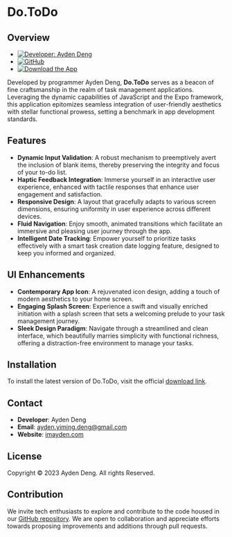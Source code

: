 # Do.ToDo

## Overview
- [![Developer: Ayden Deng](https://img.shields.io/badge/Developer-Ayden%20Deng-green)](https://imayden.com) 
- [![GitHub](https://img.shields.io/badge/GitHub-Repository-blue.svg)](https://github.com/imayden/DoToDo.git) 
- [![Download the App](https://img.shields.io/badge/Download-App-brightgreen)](https://yb4tsxyxizt.larksuite.com/docx/AZ4ddHH6hoy5xDxcRcEuiygMsWe)

Developed by programmer Ayden Deng, **Do.ToDo** serves as a beacon of fine craftsmanship in the realm of task management applications. Leveraging the dynamic capabilities of JavaScript and the Expo framework, this application epitomizes seamless integration of user-friendly aesthetics with stellar functional prowess, setting a benchmark in app development standards.

## Features

- **Dynamic Input Validation**: A robust mechanism to preemptively avert the inclusion of blank items, thereby preserving the integrity and focus of your to-do list.
- **Haptic Feedback Integration**: Immerse yourself in an interactive user experience, enhanced with tactile responses that enhance user engagement and satisfaction.
- **Responsive Design**: A layout that gracefully adapts to various screen dimensions, ensuring uniformity in user experience across different devices.
- **Fluid Navigation**: Enjoy smooth, animated transitions which facilitate an immersive and pleasing user journey through the app.
- **Intelligent Date Tracking**: Empower yourself to prioritize tasks effectively with a smart task creation date logging feature, designed to keep you informed and organized.

## UI Enhancements

- **Contemporary App Icon**: A rejuvenated icon design, adding a touch of modern aesthetics to your home screen.
- **Engaging Splash Screen**: Experience a swift and visually enriched initiation with a splash screen that sets a welcoming prelude to your task management journey.
- **Sleek Design Paradigm**: Navigate through a streamlined and clean interface, which beautifully marries simplicity with functional richness, offering a distraction-free environment to manage your tasks.

## Installation

To install the latest version of Do.ToDo, visit the official [download link](https://yb4tsxyxizt.larksuite.com/docx/AZ4ddHH6hoy5xDxcRcEuiygMsWe?from=from_copylink).

## Contact

- **Developer**: Ayden Deng
- **Email**: [ayden.yiming.deng@gmail.com](mailto:ayden.yiming.deng@gmail.com)
- **Website**: [imayden.com](https://imayden.com)

## License

Copyright © 2023 Ayden Deng. All rights Reserved.

## Contribution

We invite tech enthusiasts to explore and contribute to the code housed in our [GitHub repository](https://github.com/imayden/DoToDo.git). We are open to collaboration and appreciate efforts towards proposing improvements and additions through pull requests.
